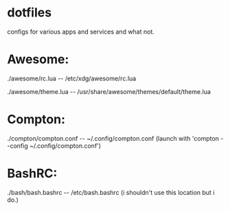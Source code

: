 dotfiles
========

configs for various apps and services and what not.


Awesome:
========
./awesome/rc.lua -- /etc/xdg/awesome/rc.lua

./awesome/theme.lua -- /usr/share/awesome/themes/default/theme.lua

Compton:
========
./compton/compton.conf -- ~/.config/compton.conf (launch with 'compton --config ~/.config/compton.conf')

BashRC:
========
./bash/bash.bashrc -- /etc/bash.bashrc (i shouldn't use this location but i do.)

